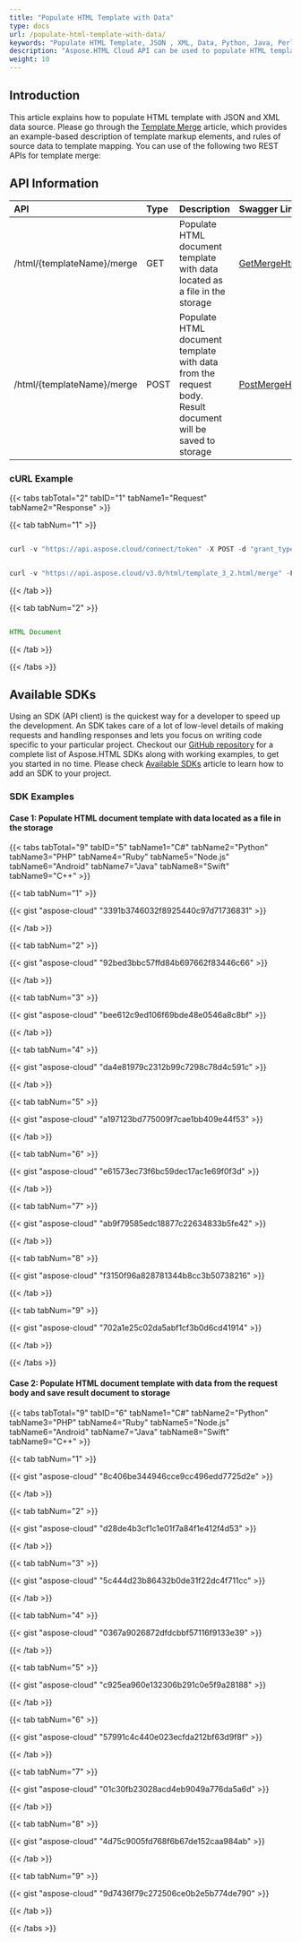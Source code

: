 ```yaml
---
title: "Populate HTML Template with Data"
type: docs
url: /populate-html-template-with-data/
keywords: "Populate HTML Template, JSON , XML, Data, Python, Java, Perl, C#, Android, Swift, Ruby, Go "
description: "Aspose.HTML Cloud API can be used to populate HTML template with JSON and XML data. By merging template you can produce highly effective HTML document."
weight: 10
---
```


## **Introduction**
This article explains how to populate HTML template with JSON and XML data source. Please go through the [Template Merge](/html/template-merge/) article, which provides an example-based description of template markup elements, and rules of source data to template mapping. You can use of the following two REST APIs for template merge:
## **API Information**

|**API**|**Type**|**Description**|**Swagger Link**|
| :- | :- | :- | :- |
|/html/{templateName}/merge|GET|Populate HTML document template with data located as a file in the storage|[GetMergeHtmlTemplate](https://apireference.aspose.cloud/html/#!/TemplateMerge/GetMergeHtmlTemplate)|
|/html/{templateName}/merge|POST|Populate HTML document template with data from the request body. Result document will be saved to storage|[PostMergeHtmlTemplate](https://apireference.aspose.cloud/html/#!/TemplateMerge/PostMergeHtmlTemplate)|
### **cURL Example**
{{< tabs tabTotal="2" tabID="1" tabName1="Request" tabName2="Response" >}}

{{< tab tabNum="1" >}}

```java

curl -v "https://api.aspose.cloud/connect/token" -X POST -d "grant_type=client_credentials&client_id=XXXXX&client_secret=XXXXX" -H "Content-Type: application/x-www-form-urlencoded" -H "Accept: application/json"

```

```java

curl -v "https://api.aspose.cloud/v3.0/html/template_3_2.html/merge" -F "dataPath=@merge_data_3.xml" --X POST -H "Accept: multipart/form-data"

```

{{< /tab >}}

{{< tab tabNum="2" >}}

```java

HTML Document 

```

{{< /tab >}}

{{< /tabs >}}
## **Available SDKs**
Using an SDK (API client) is the quickest way for a developer to speed up the development. An SDK takes care of a lot of low-level details of making requests and handling responses and lets you focus on writing code specific to your particular project. Checkout our [GitHub repository](https://github.com/aspose-html-cloud) for a complete list of Aspose.HTML SDKs along with working examples, to get you started in no time. Please check [Available SDKs](/html/available-sdks/) article to learn how to add an SDK to your project.
### **SDK Examples**
#### **Case 1: Populate HTML document template with data located as a file in the storage**

{{< tabs tabTotal="9" tabID="5" tabName1="C#" tabName2="Python" tabName3="PHP" tabName4="Ruby" tabName5="Node.js" tabName6="Android" tabName7="Java" tabName8="Swift" tabName9="C++" >}}

{{< tab tabNum="1" >}}

{{< gist "aspose-cloud" "3391b3746032f8925440c97d71736831" >}}

{{< /tab >}}

{{< tab tabNum="2" >}}

{{< gist "aspose-cloud" "92bed3bbc57ffd84b697662f83446c66" >}}

{{< /tab >}}

{{< tab tabNum="3" >}}

{{< gist "aspose-cloud" "bee612c9ed106f69bde48e0546a8c8bf" >}}

{{< /tab >}}

{{< tab tabNum="4" >}}

{{< gist "aspose-cloud" "da4e81979c2312b99c7298c78d4c591c" >}}

{{< /tab >}}

{{< tab tabNum="5" >}}

{{< gist "aspose-cloud" "a197123bd775009f7cae1bb409e44f53" >}}

{{< /tab >}}

{{< tab tabNum="6" >}}

{{< gist "aspose-cloud" "e61573ec73f6bc59dec17ac1e69f0f3d" >}}

{{< /tab >}}

{{< tab tabNum="7" >}}

{{< gist "aspose-cloud" "ab9f79585edc18877c22634833b5fe42" >}}

{{< /tab >}}

{{< tab tabNum="8" >}}

{{< gist "aspose-cloud" "f3150f96a828781344b8cc3b50738216" >}}

{{< /tab >}}

{{< tab tabNum="9" >}}

{{< gist "aspose-cloud" "702a1e25c02da5abf1cf3b0d6cd41914" >}}

{{< /tab >}}

{{< /tabs >}}

#### **Case 2: Populate HTML document template with data from the request body and save result document to storage**

{{< tabs tabTotal="9" tabID="6" tabName1="C#" tabName2="Python" tabName3="PHP" tabName4="Ruby" tabName5="Node.js" tabName6="Android" tabName7="Java" tabName8="Swift" tabName9="C++" >}}

{{< tab tabNum="1" >}}

{{< gist "aspose-cloud" "8c406be344946cce9cc496edd7725d2e" >}}

{{< /tab >}}

{{< tab tabNum="2" >}}

{{< gist "aspose-cloud" "d28de4b3cf1c1e01f7a84f1e412f4d53" >}}

{{< /tab >}}

{{< tab tabNum="3" >}}

{{< gist "aspose-cloud" "5c444d23b86432b0de31f22dc4f711cc" >}}

{{< /tab >}}

{{< tab tabNum="4" >}}

{{< gist "aspose-cloud" "0367a9026872dfdcbbf57116f9133e39" >}}

{{< /tab >}}

{{< tab tabNum="5" >}}

{{< gist "aspose-cloud" "c925ea960e132306b291c0e5f9a28188" >}}

{{< /tab >}}

{{< tab tabNum="6" >}}

{{< gist "aspose-cloud" "57991c4c440e023ecfda212bf63d9f8f" >}}

{{< /tab >}}

{{< tab tabNum="7" >}}

{{< gist "aspose-cloud" "01c30fb23028acd4eb9049a776da5a6d" >}}

{{< /tab >}}

{{< tab tabNum="8" >}}

{{< gist "aspose-cloud" "4d75c9005fd768f6b67de152caa984ab" >}}

{{< /tab >}}

{{< tab tabNum="9" >}}

{{< gist "aspose-cloud" "9d7436f79c272506ce0b2e5b774de790" >}}

{{< /tab >}}

{{< /tabs >}}




